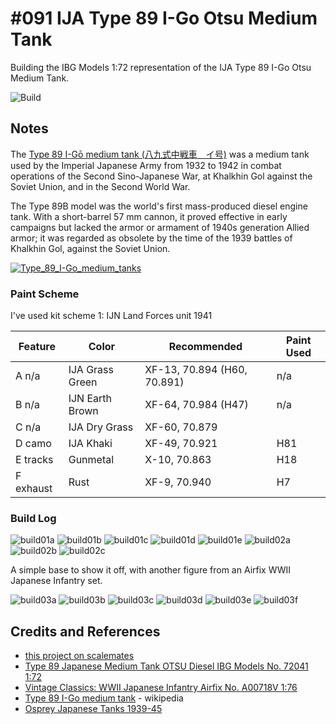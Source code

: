 # #091 IJA Type 89 I-Go Otsu Medium Tank

Building the IBG Models 1:72 representation of the IJA Type 89 I-Go Otsu Medium Tank.

![Build](./assets/Type89IGoOtsu_build.jpg?raw=true)

## Notes

The [Type 89 I-Gō medium tank (八九式中戦車　イ号)](https://en.wikipedia.org/wiki/Type_89_I-Go_medium_tank) was a medium tank used by the Imperial Japanese Army from 1932 to 1942 in combat operations of the Second Sino-Japanese War, at Khalkhin Gol against the Soviet Union, and in the Second World War.

The Type 89B model was the world's first mass-produced diesel engine tank.
With a short-barrel 57 mm cannon, it proved effective in early campaigns
but lacked the armor or armament of 1940s generation Allied armor;
it was regarded as obsolete by the time of the 1939 battles of Khalkhin Gol, against the Soviet Union.

[![Type_89_I-Go_medium_tanks](./assets/Type_89_I-Go_medium_tanks.png?raw=true)](https://en.wikipedia.org/wiki/Type_89_I-Go_medium_tank)

### Paint Scheme

I've used kit scheme 1: IJN Land Forces unit 1941

| Feature    | Color           | Recommended    | Paint Used |
|------------|-----------------|----------------|------------|
| A n/a      | IJA Grass Green | XF-13, 70.894 (H60, 70.891) | n/a |
| B n/a      | IJN Earth Brown | XF-64, 70.984 (H47)  | n/a |
| C n/a      | IJA Dry Grass   | XF-60, 70.879  |    |
| D camo     | IJA Khaki       | XF-49, 70.921  | H81        |
| E tracks   | Gunmetal        | X-10,  70.863  | H18        |
| F exhaust  | Rust            | XF-9,  70.940  | H7         |

### Build Log

![build01a](./assets/build01a.jpg?raw=true)
![build01b](./assets/build01b.jpg?raw=true)
![build01c](./assets/build01c.jpg?raw=true)
![build01d](./assets/build01d.jpg?raw=true)
![build01e](./assets/build01e.jpg?raw=true)
![build02a](./assets/build02a.jpg?raw=true)
![build02b](./assets/build02b.jpg?raw=true)
![build02c](./assets/build02c.jpg?raw=true)

A simple base to show it off, with another figure from an Airfix WWII Japanese Infantry set.

![build03a](./assets/build03a.jpg?raw=true)
![build03b](./assets/build03b.jpg?raw=true)
![build03c](./assets/build03c.jpg?raw=true)
![build03d](./assets/build03d.jpg?raw=true)
![build03e](./assets/build03e.jpg?raw=true)
![build03f](./assets/build03f.jpg?raw=true)

## Credits and References

* [this project on scalemates](https://www.scalemates.com/profiles/mate.php?id=74137&p=projects&project=146176)
* [Type 89 Japanese Medium Tank OTSU Diesel IBG Models No. 72041 1:72](https://www.scalemates.com/kits/ibg-models-72041-type-89-japanese-medium-tank-otsu--999876)
* [Vintage Classics: WWII Japanese Infantry Airfix No. A00718V 1:76](https://www.scalemates.com/kits/airfix-a00718v-vintage-classics-wwii-japanese-infantry--1435826)
* [Type 89 I-Go medium tank](https://en.wikipedia.org/wiki/Type_89_I-Go_medium_tank) - wikipedia
* [Osprey Japanese Tanks 1939-45](https://www.scribd.com/document/190062816/Osprey-Japanese-Tanks-1939-45)
